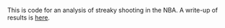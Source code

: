 This is code for an analysis of streaky shooting in the NBA.  A write-up of results is [here](http://spinorial.net/home/_data/streakiness).
